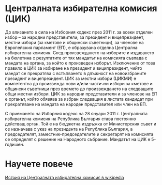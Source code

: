 # Централната избирателна комисия (ЦИК)

До влизането в сила на Изборния кодекс през 2011 г. за всеки отделен избор – за народни представители, за президент и вицепрезидент, местни избори (за кметове и общински съветници), за членове на Европейския парламент (ЕП), е образувана отделна Централна избирателна комисия. След произвеждането на изборите и издаването на бюлетина с резултатите от тях мандатът на комисията съвпада с мандата на органа, за който е произведен изборът. Изключение от това правило е ЦИК за избиране на президент и виципрезидент, чийто мандат се прекратява с встъпването в длъжност на новоизбраните президент и вицепрезидент. ЦИК за местни избори (ЦИКМИ) е компетентна да произвежда нови и/или частични избори за кметове и общински съветници през времето до произвеждането на следващите общи местни избори. ЦИК за народни представители и за членове на ЕП е органът, който обявява за избран следващия в листата кандидат при прекратяване на мандата на народен представител или член на ЕП.

С приемането на Изборния кодекс на 28 януари 2011 г. Централната избирателна комисия на Република България става постоянно действащ орган. Той е на бюджетна издръжка от Министерския съвет и се назначава с указ на президента на Република България, а председателят, заместник-председателите и секретарят на комисията се определят с решение на Народното събрание. Мандатът на ЦИК е 5-годишен.

# Научете повече

[Истоия на Централната избирателна комисия в wikipedia](https://bg.wikipedia.org/wiki/%D0%A6%D0%B5%D0%BD%D1%82%D1%80%D0%B0%D0%BB%D0%BD%D0%B0_%D0%B8%D0%B7%D0%B1%D0%B8%D1%80%D0%B0%D1%82%D0%B5%D0%BB%D0%BD%D0%B0_%D0%BA%D0%BE%D0%BC%D0%B8%D1%81%D0%B8%D1%8F)
